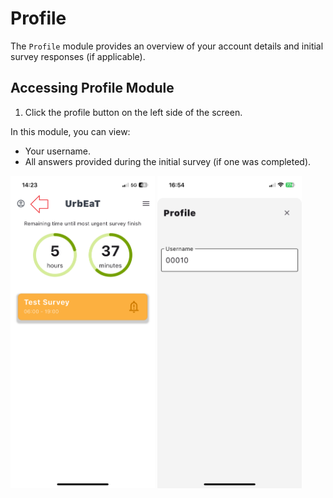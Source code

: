 # Profile
The `Profile` module provides an overview of your account details and initial survey responses (if applicable).

## Accessing Profile Module
1. Click the profile button on the left side of the screen.

In this module, you can view:
- Your username.
- All answers provided during the initial survey (if one was completed).

<img alt="alt_text" height="500" src="imgs/main_screen_profile.PNG"/>
<img alt="alt_text" height="500" src="imgs/profile_screen.PNG"/>